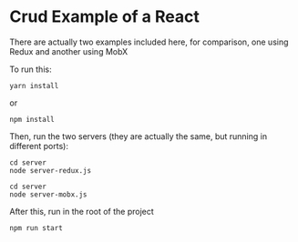 # Crud Example of a React

There are actually two examples included here, for comparison, one using Redux and another using MobX

To run this:

````
yarn install
````

or

````
npm install
````

Then, run the two servers (they are actually the same, but running in different ports):

````
cd server
node server-redux.js
`````

````
cd server
node server-mobx.js
`````

After this, run in the root of the project

````
npm run start
````